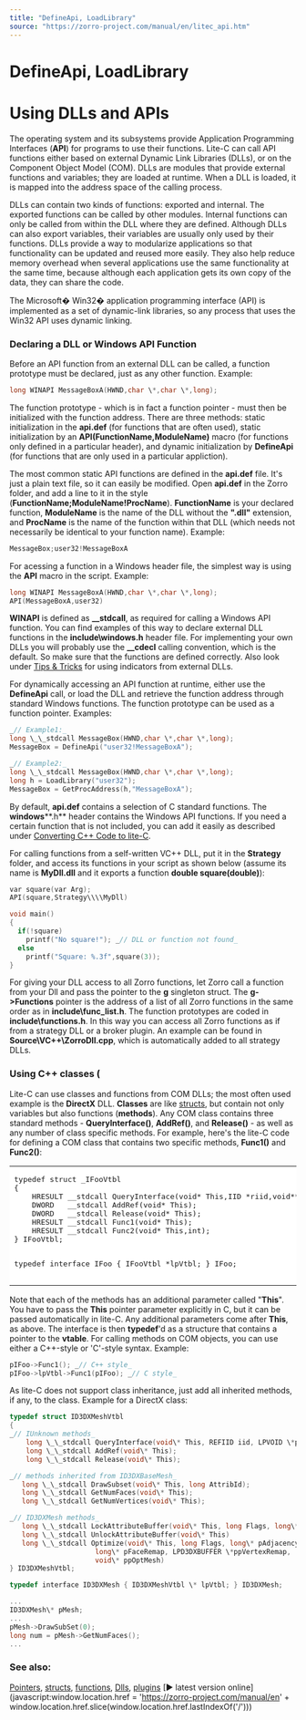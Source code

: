 ```yaml
---
title: "DefineApi, LoadLibrary"
source: "https://zorro-project.com/manual/en/litec_api.htm"
---
```


# DefineApi, LoadLibrary

# Using DLLs and APIs

The operating system and its subsystems provide Application Programming Interfaces (**API**) for programs to use their functions. Lite-C can call API functions either based on external Dynamic Link Libraries (DLLs), or on the Component Object Model (COM). DLLs are modules that provide external functions and variables; they are loaded at runtime. When a DLL is loaded, it is mapped into the address space of the calling process.

DLLs can contain two kinds of functions: exported and internal. The exported functions can be called by other modules. Internal functions can only be called from within the DLL where they are defined. Although DLLs can also export variables, their variables are usually only used by their functions. DLLs provide a way to modularize applications so that functionality can be updated and reused more easily. They also help reduce memory overhead when several applications use the same functionality at the same time, because although each application gets its own copy of the data, they can share the code.

The Microsoft� Win32� application programming interface (API) is implemented as a set of dynamic-link libraries, so any process that uses the Win32 API uses dynamic linking.

### Declaring a DLL or Windows API Function

Before an API function from an external DLL can be called, a function prototype must be declared, just as any other function. Example:
```c
long WINAPI MessageBoxA(HWND,char \*,char \*,long);
```

The function prototype - which is in fact a function pointer - must then be initialized with the function address. There are three methods: static initialization in the **api.def** (for functions that are often used), static initialization by an **API(FunctionName,ModuleName)** macro (for functions only defined in a particular header), and dynamic initialization by **DefineApi** (for functions that are only used in a particular appliction).

The most common static API functions are defined in the **api.def** file. It's just a plain text file, so it can easily be modified. Open **api.def** in the Zorro folder, and add a line to it in the style (**FunctionName;ModuleName!ProcName**). **FunctionName** is your declared function, **ModuleName** is the name of the DLL without the **".dll"** extension, and **ProcName** is the name of the function within that DLL (which needs not necessarily be identical to your function name). Example:

```c
MessageBox;user32!MessageBoxA
```

For acessing a function in a Windows header file, the simplest way is using the **API** macro in the script. Example:

```c
long WINAPI MessageBoxA(HWND,char \*,char \*,long);
API(MessageBoxA,user32)
```

**WINAPI** is defined as **\_\_stdcall**, as required for calling a Windows API function. You can find examples of this way to declare external DLL functions in the **include\\windows.h** header file. For implementing your own DLLs you will probably use the **\_\_cdecl** calling convention, which is the default. So make sure that the functions are defined correctly. Also look under [Tips & Tricks](246_Tips_Tricks.md) for using indicators from external DLLs.

For dynamically accessing an API function at runtime, either use the **DefineApi** call, or load the DLL and retrieve the function address through standard Windows functions. The function prototype can be used as a function pointer. Examples:

```c
_// Example1:_
long \_\_stdcall MessageBox(HWND,char \*,char \*,long);
MessageBox = DefineApi("user32!MessageBoxA");

_// Example2:_
long \_\_stdcall MessageBox(HWND,char \*,char \*,long);
long h = LoadLibrary("user32");
MessageBox = GetProcAddress(h,"MessageBoxA");
```

By default, **api.def** contains a selection of C standard functions. The **windows****.h** header contains the Windows API functions. If you need a certain function that is not included, you can add it easily as described under [Converting C++ Code to lite-C](litec_c.md).

For calling functions from a self-written VC++ DLL, put it in the **Strategy** folder, and access its functions in your script as shown below (assume its name is **MyDll.dll** and it exports a function **double square(double)**):

```c
var square(var Arg);
API(square,Strategy\\\\MyDll)

void main()
{
  if(!square)
    printf("No square!"); _// DLL or function not found_
  else
    printf("Square: %.3f",square(3));
}
```
For giving your DLL access to all Zorro functions, let Zorro call a function from your Dll and pass the pointer to the **g** singleton struct. The **g->Functions** pointer is the address of a list of all Zorro functions in the same order as in **include\\func\_list.h**. The function prototypes are coded in **include\\functions.h**. In this way you can access all Zorro functions as if from a strategy DLL or a broker plugin. An example can be found in **Source\\VC++\\ZorroDll.cpp**, which is automatically added to all strategy DLLs. 

### Using C++ classes (

Lite-C can use classes and functions from COM DLLs; the most often used example is the **DirectX** DLL. **Classes** are like [structs](structs.md), but contain not only variables but also functions (**methods**). Any COM class contains three standard methods - **QueryInterface()**, **AddRef()**, and **Release()** - as well as any number of class specific methods. For example, here's the lite-C code for defining a COM class that contains two specific methods, **Func1()** and **Func2()**:

<table border="0" cellpadding="1"><tbody><tr bgcolor="#FFFFFF"><td><pre>typedef struct _IFooVtbl
{    
    HRESULT __stdcall QueryInterface(void* This,IID *riid,void** ppvObject);        
    DWORD   __stdcall AddRef(void* This);    
    DWORD   __stdcall Release(void* This);    
    HRESULT __stdcall Func1(void* This);    
    HRESULT __stdcall Func2(void* This,int);
} IFooVtbl;


typedef interface IFoo { IFooVtbl *lpVtbl; } IFoo;
</pre></td></tr></tbody></table>

Note that each of the methods has an additional parameter called "**This**". You have to pass the **This** pointer parameter explicitly in C, but it can be passed automatically in lite-C. Any additional parameters come after **This**, as above. The interface is then **typedef**'d as a structure that contains a pointer to the **vtable**. For calling methods on COM objects, you can use either a C++-style or 'C'-style syntax. Example:

```c
pIFoo->Func1(); _// C++ style_  
pIFoo->lpVtbl->Func1(pIFoo); _// C style_
```

As lite-C does not support class inheritance, just add all inherited methods, if any, to the class. Example for a DirectX class:

```c
typedef struct ID3DXMeshVtbl  
{  
_// IUnknown methods_  
    long \_\_stdcall QueryInterface(void\* This, REFIID iid, LPVOID \*ppv);  
    long \_\_stdcall AddRef(void\* This);  
    long \_\_stdcall Release(void\* This);

_// methods inherited from ID3DXBaseMesh_
   long \_\_stdcall DrawSubset(void\* This, long AttribId);
   long \_\_stdcall GetNumFaces(void\* This);
   long \_\_stdcall GetNumVertices(void\* This);

_// ID3DXMesh methods_  
   long \_\_stdcall LockAttributeBuffer(void\* This, long Flags, long\*\* ppData);  
   long \_\_stdcall UnlockAttributeBuffer(void\* This)  
   long \_\_stdcall Optimize(void\* This, long Flags, long\* pAdjacencyIn, long\* pAdjacencyOut,   
                     long\* pFaceRemap, LPD3DXBUFFER \*ppVertexRemap,    
                     void\* ppOptMesh)
} ID3DXMeshVtbl;

typedef interface ID3DXMesh { ID3DXMeshVtbl \* lpVtbl; } ID3DXMesh;

...
ID3DXMesh\* pMesh;
...
pMesh->DrawSubSet(0);
long num = pMesh->GetNumFaces();
...
```

### See also:

[Pointers](apointer.md), [structs](047_Structs.md), [functions](048_Functions.md), [Dlls](dlls.md), [plugins](brokerplugin.md) [► latest version online](javascript:window.location.href = 'https://zorro-project.com/manual/en' + window.location.href.slice\(window.location.href.lastIndexOf\('/'\)\))
